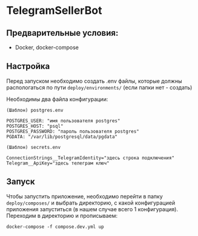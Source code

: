 # TelegramSellerBot

## Предварительные условия:
- Docker, docker-compose

## Настройка
Перед запуском необходимо создать .env файлы, которые должны распологаться по пути `deploy/environments/` (если папки нет - создать)

Необходимы два файла конфигурации:

```(Шаблон) postgres.env```
```
POSTGRES_USER: "имя пользователя postgres"
POSTGRES_HOST: "psql"
POSTGRES_PASSWORD: "пароль пользователя postgres"
PGDATA: "/var/lib/postgresql/data/pgdata"
```

```(Шаблон) secrets.env```

```
ConnectionStrings__TelegramIdentity="здесь строка подключения"
Telegram__ApiKey="здесь телеграм ключ"
```

## Запуск
Чтобы запустить приложение, необходимо перейти в папку `deploy/composes/` и выбрать директорию, с какой конфигурацией приложения запуститься (в нашем случае всего 1 конфигурация).
Переходим в директорию и прописываем:
```
docker-compose -f compose.dev.yml up
```
